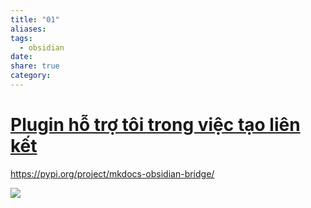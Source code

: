 ```yaml
---
title: "01"
aliases: 
tags:
  - obsidian
date: 
share: true
category:
---
```

# [Plugin hỗ trợ tôi trong việc tạo liên kết](https://pypi.org/project/mkdocs-obsidian-bridge/)

https://pypi.org/project/mkdocs-obsidian-bridge/

![](https://i.imgur.com/v9hTfrL.png)

